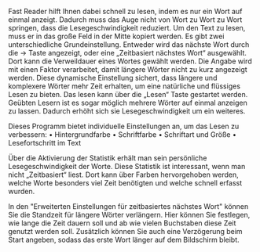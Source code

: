 Fast Reader hilft Ihnen dabei schnell zu lesen, indem es nur ein Wort auf einmal anzeigt. Dadurch muss das Auge nicht von Wort zu Wort zu Wort springen, dass die Lesegeschwindigkeit reduziert. Um den Text zu lesen, muss er in das große Feld in der Mitte kopiert werden. 
Es gibt zwei unterschiedliche Grundeinstellung. Entweder wird das nächste Wort durch die → Taste angezeigt, oder eine „Zeitbasiert nächstes Wort“ ausgewählt. Dort kann die Verweildauer eines Wortes gewählt werden. Die Angabe wird mit einen Faktor verarbeitet, damit längere Wörter nicht zu kurz angezeigt werden. Diese dynamische Einstellung sichert, dass längere und komplexere Wörter mehr Zeit erhalten, um eine natürliche und flüssiges Lesen zu bieten.
Das lesen kann über die „Lesen“ Taste gestartet werden.
Geübten Lesern ist es sogar möglich mehrere Wörter auf einmal anzeigen zu lassen. Dadurch erhöht sich sie Lesegeschwindigkeit um ein weiteres.

Dieses Programm bietet individuelle Einstellungen an, um das Lesen zu verbessern:
    • Hintergrundfarbe
    • Schriftfarbe
    • Schriftart und Größe
    • Lesefortschritt im Text

Über die Aktivierung der Statistik erhält man sein persönliche Lesegeschwindigkeit der Worte. Diese Statistik ist interessant, wenn man nicht „Zeitbasiert“ liest. Dort kann über Farben hervorgehoben werden, welche Worte besonders viel Zeit benötigten und welche schnell erfasst wurden.

In den "Erweiterten Einstellungen für zeitbasiertes nächstes Wort" können Sie die Standzeit für längere Wörter verlängern. Hier können Sie festlegen, wie lange die Zeit dauern soll und ab wie vielen Buchstaben diese Zeit genutzt werden soll. Zusätzlich können Sie auch eine Verzögerung beim Start angeben, sodass das erste Wort länger auf dem Bildschirm bleibt.
